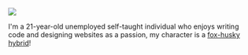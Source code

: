 ![](https://github.com/kuroji-fusky/kuroji-fusky/assets/94678583/03c6dcc7-dd0e-4b68-a0dc-5f9d6b32db44)

I'm a 21-year-old unemployed self-taught individual who enjoys writing code and designing websites as a passion, my character is a [fox-husky hybrid](https://furry.engineer/@kurojifusky/110513620902455819)!
